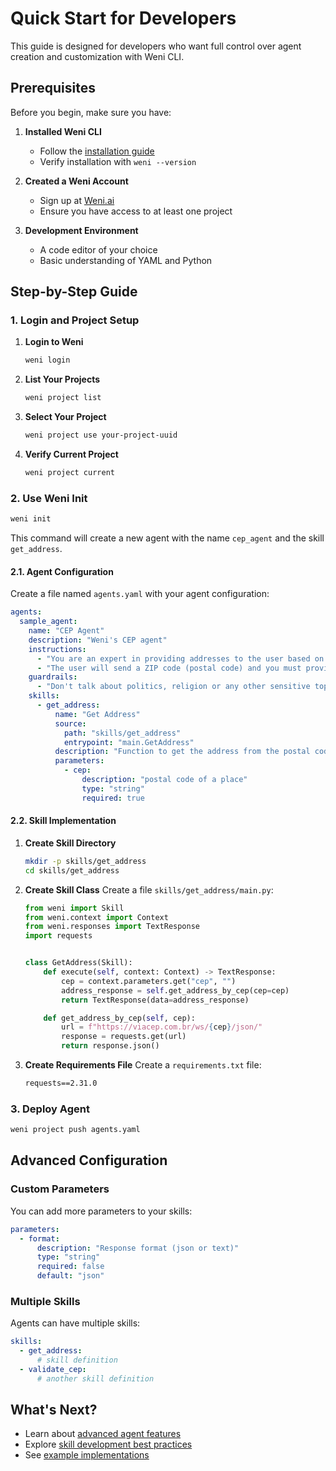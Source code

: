 # Quick Start for Developers

This guide is designed for developers who want full control over agent creation and customization with Weni CLI.

## Prerequisites

Before you begin, make sure you have:

1. **Installed Weni CLI**
   - Follow the [installation guide](installation.md)
   - Verify installation with `weni --version`

2. **Created a Weni Account**
   - Sign up at [Weni.ai](https://weni.ai/)
   - Ensure you have access to at least one project

3. **Development Environment**
   - A code editor of your choice
   - Basic understanding of YAML and Python

## Step-by-Step Guide

### 1. Login and Project Setup

1. **Login to Weni**
   ```bash
   weni login
   ```

2. **List Your Projects**
   ```bash
   weni project list
   ```

3. **Select Your Project**
   ```bash
   weni project use your-project-uuid
   ```

4. **Verify Current Project**
   ```bash
   weni project current
   ```

### 2. Use Weni Init

```bash
weni init
```

This command will create a new agent with the name `cep_agent` and the skill `get_address`.

#### 2.1. Agent Configuration

Create a file named `agents.yaml` with your agent configuration:

```yaml
agents:
  sample_agent:
    name: "CEP Agent"
    description: "Weni's CEP agent"
    instructions:
      - "You are an expert in providing addresses to the user based on a postal code provided by the user"
      - "The user will send a ZIP code (postal code) and you must provide the address corresponding to this code."
    guardrails:
      - "Don't talk about politics, religion or any other sensitive topic. Keep it neutral."
    skills:
      - get_address:
          name: "Get Address"
          source: 
            path: "skills/get_address"
            entrypoint: "main.GetAddress"
          description: "Function to get the address from the postal code"
          parameters:
            - cep:
                description: "postal code of a place"
                type: "string"
                required: true
```

#### 2.2. Skill Implementation

1. **Create Skill Directory**
   ```bash
   mkdir -p skills/get_address
   cd skills/get_address
   ```

2. **Create Skill Class**
   Create a file `skills/get_address/main.py`:

   ```python
   from weni import Skill
   from weni.context import Context
   from weni.responses import TextResponse
   import requests


   class GetAddress(Skill):
       def execute(self, context: Context) -> TextResponse:
           cep = context.parameters.get("cep", "")
           address_response = self.get_address_by_cep(cep=cep)
           return TextResponse(data=address_response)

       def get_address_by_cep(self, cep):
           url = f"https://viacep.com.br/ws/{cep}/json/"
           response = requests.get(url)
           return response.json()
   ```

3. **Create Requirements File**
   Create a `requirements.txt` file:

   ```txt
   requests==2.31.0
   ```

### 3. Deploy Agent

```bash
weni project push agents.yaml
```

## Advanced Configuration

### Custom Parameters

You can add more parameters to your skills:

```yaml
parameters:
  - format:
      description: "Response format (json or text)"
      type: "string"
      required: false
      default: "json"
```

### Multiple Skills

Agents can have multiple skills:

```yaml
skills:
  - get_address:
      # skill definition
  - validate_cep:
      # another skill definition
```

## What's Next?

- Learn about [advanced agent features](../user-guide/agents.md#advanced-topics)
- Explore [skill development best practices](../user-guide/skills.md)
- See [example implementations](../examples/) 